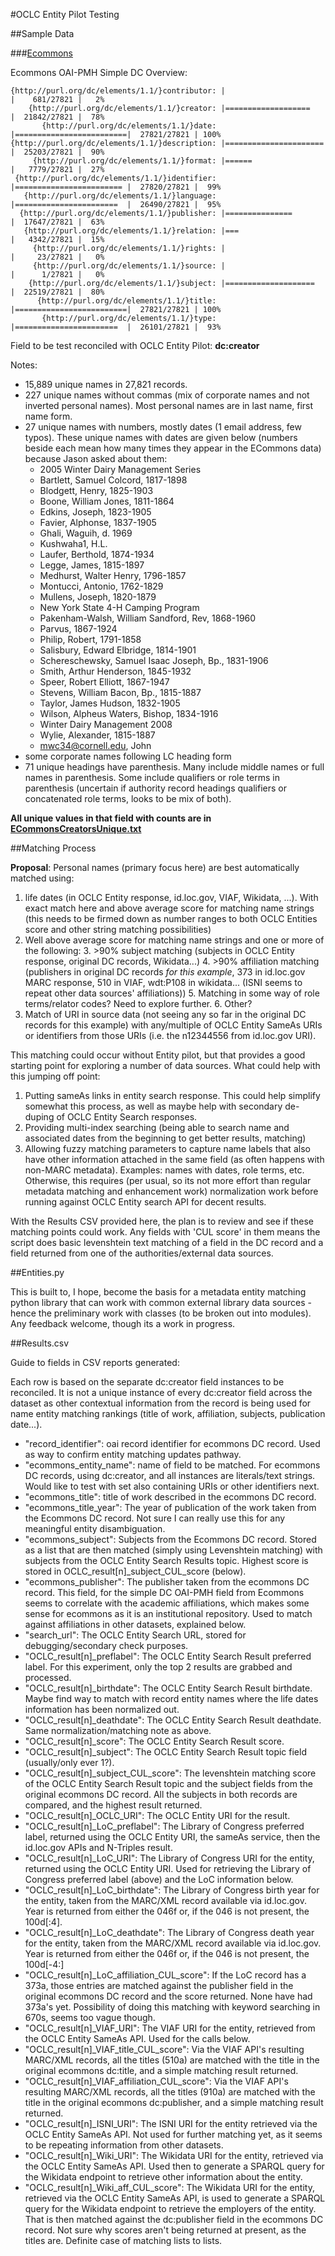 #OCLC Entity Pilot Testing

##Sample Data

###[Ecommons](https://ecommons.cornell.edu)

Ecommons OAI-PMH Simple DC Overview:

```
{http://purl.org/dc/elements/1.1/}contributor: |                         |    681/27821 |   2%
    {http://purl.org/dc/elements/1.1/}creator: |===================      |  21842/27821 |  78%
       {http://purl.org/dc/elements/1.1/}date: |=========================|  27821/27821 | 100%
{http://purl.org/dc/elements/1.1/}description: |======================   |  25203/27821 |  90%
     {http://purl.org/dc/elements/1.1/}format: |======                   |   7779/27821 |  27%
 {http://purl.org/dc/elements/1.1/}identifier: |======================== |  27820/27821 |  99%
   {http://purl.org/dc/elements/1.1/}language: |=======================  |  26490/27821 |  95%
  {http://purl.org/dc/elements/1.1/}publisher: |===============          |  17647/27821 |  63%
   {http://purl.org/dc/elements/1.1/}relation: |===                      |   4342/27821 |  15%
     {http://purl.org/dc/elements/1.1/}rights: |                         |     23/27821 |   0%
     {http://purl.org/dc/elements/1.1/}source: |                         |      1/27821 |   0%
    {http://purl.org/dc/elements/1.1/}subject: |====================     |  22519/27821 |  80%
      {http://purl.org/dc/elements/1.1/}title: |=========================|  27821/27821 | 100%
       {http://purl.org/dc/elements/1.1/}type: |=======================  |  26101/27821 |  93%
```

Field to be test reconciled with OCLC Entity Pilot: **dc:creator**

Notes:
- 15,889 unique names in 27,821 records.
- 227 unique names without commas (mix of corporate names and not inverted personal names). Most personal names are in last name, first name form.
- 27 unique names with numbers, mostly dates (1 email address, few typos). These unique names with dates are given below (numbers beside each mean how many times they appear in the ECommons data) because Jason asked about them:
  - 2005 Winter Dairy Management Series
  - Bartlett, Samuel Colcord, 1817-1898
  - Blodgett, Henry, 1825-1903
  - Boone, William Jones, 1811-1864
  - Edkins, Joseph, 1823-1905
  - Favier, Alphonse, 1837-1905
  - Ghali, Waguih, d. 1969
  - Kushwaha1, H.L.
  - Laufer, Berthold, 1874-1934
  - Legge, James, 1815-1897
  - Medhurst, Walter Henry, 1796-1857
  - Montucci, Antonio, 1762-1829
  - Mullens, Joseph, 1820-1879
  - New York State 4-H Camping Program
  - Pakenham-Walsh, William Sandford, Rev, 1868-1960
  - Parvus, 1867-1924
  - Philip, Robert, 1791-1858
  - Salisbury, Edward Elbridge, 1814-1901
  - Schereschewsky, Samuel Isaac Joseph, Bp., 1831-1906
  - Smith, Arthur Henderson, 1845-1932
  - Speer, Robert Elliott, 1867-1947
  - Stevens, William Bacon, Bp., 1815-1887
  - Taylor, James Hudson, 1832-1905
  - Wilson, Alpheus Waters, Bishop, 1834-1916
  - Winter Dairy Management 2008
  - Wylie, Alexander, 1815-1887
  - mwc34@cornell.edu, John
- some corporate names following LC heading form
- 71 unique headings have parenthesis. Many include middle names or full names in parenthesis. Some include qualifiers or role terms in parenthesis (uncertain if authority record headings qualifiers or concatenated role terms, looks to be mix of both).

**All unique values in that field with counts are in [ECommonsCreatorsUnique.txt](ECommonsCreatorsUnique.txt)**

##Matching Process

**Proposal**: Personal names (primary focus here) are best automatically matched using:

1. life dates (in OCLC Entity response, id.loc.gov, VIAF, Wikidata, ...). With exact match here and above average score for matching name strings (this needs to be firmed down as number ranges to both OCLC Entities score and other string matching possibilities)
2. Well above average score for matching name strings and one or more of the following:
    3. >90% subject matching (subjects in OCLC Entity response, original DC records, Wikidata...)
    4. >90% affiliation matching (publishers in original DC records *for this example*, 373 in id.loc.gov MARC response, 510 in VIAF, wdt:P108 in wikidata... (ISNI seems to repeat other data sources' affiliations))
    5. Matching in some way of role terms/relator codes? Need to explore further.
    6. Other?
3. Match of URI in source data (not seeing any so far in the original DC records for this example) with any/multiple of OCLC Entity SameAs URIs or identifiers from those URIs (i.e. the n12344556 from id.loc.gov URI).

This matching could occur without Entity pilot, but that provides a good starting point for exploring a number of data sources. What could help with this jumping off point:

1. Putting sameAs links in entity search response. This could help simplify somewhat this process, as well as maybe help with secondary de-duping of OCLC Entity Search responses.
2. Providing multi-index searching (being able to search name and associated dates from the beginning to get better results, matching)
3. Allowing fuzzy matching parameters to capture name labels that also have other information attached in the same field (as often happens with non-MARC metadata). Examples: names with dates, role terms, etc. Otherwise, this requires (per usual, so its not more effort than regular metadata matching and enhancement work) normalization work before running against OCLC Entity search API for decent results.

With the Results CSV provided here, the plan is to review and see if these matching points could work. Any fields with 'CUL score' in them means the script does basic levenshtein text matching of a field in the DC record and a field returned from one of the authorities/external data sources.

##Entities.py

This is built to, I hope, become the basis for a metadata entity matching python library that can work with common external library data sources - hence the preliminary work with classes (to be broken out into modules). Any feedback welcome, though its a work in progress.

##Results.csv

Guide to fields in CSV reports generated:

Each row is based on the separate dc:creator field instances to be reconciled. It is not a unique instance of every dc:creator field across the dataset as other contextual information from the record is being used for name entity matching rankings (title of work, affiliation, subjects, publication date...).

  - "record_identifier": oai record identifier for ecommons DC record. Used as way to confirm entity matching updates pathway.
  - "ecommons_entity_name": name of field to be matched. For ecommons DC records, using dc:creator, and all instances are literals/text strings. Would like to test with set also containing URIs or other identifiers next.
  - "ecommons_title": title of work described in the ecommons DC record.
  - "ecommons_title_year": The year of publication of the work taken from the Ecommons DC record. Not sure I can really use this for any meaningful entity disambiguation.
  - "ecommons_subject": Subjects from the Ecommons DC record. Stored as a list that are then matched (simply using Levenshtein matching) with subjects from the OCLC Entity Search Results topic. Highest score is stored in OCLC_result[n]_subject_CUL_score (below).
  - "ecommons_publisher": The publisher taken from the ecommons DC record. This field, for the simple DC OAI-PMH field from Ecommons seems to correlate with the academic affiliations, which makes some sense for ecommons as it is an institutional repository. Used to match against affiliations in other datasets, explained below.
  - "search_url": The OCLC Entity Search URL, stored for debugging/secondary check purposes.
  - "OCLC_result[n]_preflabel": The OCLC Entity Search Result preferred label. For this experiment, only the top 2 results are grabbed and processed.
  - "OCLC_result[n]_birthdate": The OCLC Entity Search Result birthdate. Maybe find way to match with record entity names where the life dates information has been normalized out.
  - "OCLC_result[n]_deathdate": The OCLC Entity Search Result deathdate. Same normalization/matching note as above.
  - "OCLC_result[n]_score": The OCLC Entity Search Result score.
  - "OCLC_result[n]_subject": The OCLC Entity Search Result topic field (usually/only ever 1?).
  - "OCLC_result[n]_subject_CUL_score": The levenshtein matching score of the OCLC Entity Search Result topic and the subject fields from the original ecommons DC record. All the subjects in both records are compared, and the highest result returned.
  - "OCLC_result[n]_OCLC_URI": The OCLC Entity URI for the result.
  - "OCLC_result[n]_LoC_preflabel": The Library of Congress preferred label, returned using the OCLC Entity URI, the sameAs service, then the id.loc.gov APIs and N-Triples result.
  - "OCLC_result[n]_LoC_URI": The Library of Congress URI for the entity, returned using the OCLC Entity URI. Used for retrieving the Library of Congress preferred label (above) and the LoC information below.
  - "OCLC_result[n]_LoC_birthdate": The Library of Congress birth year for the entity, taken from the MARC/XML record available via id.loc.gov. Year is returned from either the 046f or, if the 046 is not present, the 100d[:4].
  - "OCLC_result[n]_LoC_deathdate": The Library of Congress death year for the entity, taken from the MARC/XML record available via id.loc.gov. Year is returned from either the 046f or, if the 046 is not present, the 100d[-4:]
  - "OCLC_result[n]_LoC_affiliation_CUL_score": If the LoC record has a 373a, those entries are matched against the publisher field in the original ecommons DC record and the score returned. None have had 373a's yet. Possibility of doing this matching with keyword searching in 670s, seems too vague though.
  - "OCLC_result[n]_VIAF_URI": The VIAF URI for the entity, retrieved from the OCLC Entity SameAs API. Used for the calls below.
  - "OCLC_result[n]_VIAF_title_CUL_score": Via the VIAF API's resulting MARC/XML records, all the titles (510a) are matched with the title in the original ecommons dc:title, and a simple matching result returned.
  - "OCLC_result[n]_VIAF_affiliation_CUL_score": Via the VIAF API's resulting MARC/XML records, all the titles (910a) are matched with the title in the original ecommons dc:publisher, and a simple matching result returned.
  - "OCLC_result[n]_ISNI_URI": The ISNI URI for the entity retrieved via the OCLC Entity SameAs API. Not used for further matching yet, as it seems to be repeating information from other datasets.
  - "OCLC_result[n]_Wiki_URI": The Wikidata URI for the entity, retrieved via the OCLC Entity SameAs API. Used then to generate a SPARQL query for the Wikidata endpoint to retrieve other information about the entity.
  - "OCLC_result[n]_Wiki_aff_CUL_score": The Wikidata URI for the entity, retrieved via the OCLC Entity SameAs API, is used to generate a SPARQL query for the Wikidata endpoint to retrieve the employers of the entity. That is then matched against the dc:publisher field in the ecommons DC record. Not sure why scores aren't being returned at present, as the titles are. Definite case of matching lists to lists.
